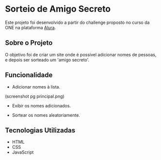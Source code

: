 # Sorteio de Amigo Secreto

Este projeto foi desenvolvido a partir do challenge proposto no curso da ONE na plataforma [Alura](https://www.alura.com.br).

## Sobre o Projeto

O objetivo foi de criar um site onde é possível adicionar nomes de pessoas, e depois ser sorteado um 'amigo secreto'.

## Funcionalidade

- Adicionar nomes à lista.

(screenshot pg principal.png)

- Exibir os nomes adicionados.

- Sortear os nomes aleatoriamente.

## Tecnologias Utilizadas

- HTML
- CSS
- JavaScript

